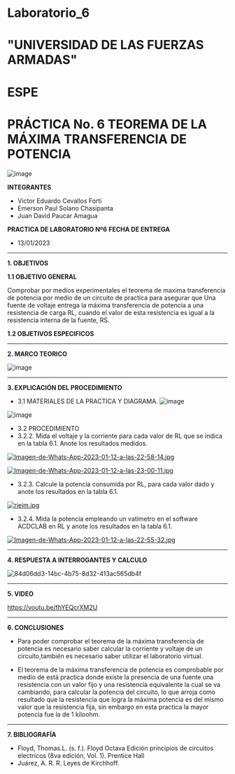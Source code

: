 # Laboratorio_6

# "UNIVERSIDAD DE LAS FUERZAS ARMADAS"
# ESPE
# PRÁCTICA No. 6 TEOREMA DE LA MÁXIMA TRANSFERENCIA DE POTENCIA

![image](https://user-images.githubusercontent.com/116772918/200762591-a164d8db-c02e-4269-8bb4-0bc4c810d79f.png)

**INTEGRANTES**
 
* Victor Eduardo Cevallos Forti
* Emerson Paul Solano Chasipanta
* Juan David Paucar Amagua


**PRACTICA DE LABORATORIO Nº6**
**FECHA DE ENTREGA**
* 13/01/2023
--------------------------------------------------------------------------------------------------------------------------------------------------------------------------------------

**1. OBJETIVOS**

**1.1  OBJETIVO GENERAL**

Comprobar por medios experimentales el teorema de maxima transferencia de potencia por medio de un circuito de practica para asegurar que Una fuente de voltaje entrega la máxima transferencia de potencia a una resistencia de carga RL, cuando el valor de esta resistencia es igual a la resistencia interna de la fuente, RS.

**1.2  OBJETIVOS ESPECIFICOS**

--------------------------------------------------------------------------------------------------------------------------------------------------------------------------------------
**2. MARCO TEORICO**

![image](https://user-images.githubusercontent.com/93800511/149445542-f15918b0-30c9-4408-a458-e6efafbd2f4c.png)


--------------------------------------------------------------------------------------------------------------------------------------------------------------------------------------
**3. EXPLICACIÓN DEL PROCEDIMIENTO**

* 3.1 MATERIALES DE LA PRACTICA Y DIAGRAMA.
![image](https://user-images.githubusercontent.com/117045943/211959617-2fa88bbd-384e-4bd4-80e1-4b19e77ddfc5.png)

![image](https://user-images.githubusercontent.com/117045943/211959685-df18703b-42c8-49c4-b099-a974ab9eca20.png)
* 3.2 PROCEDIMIENTO
* 3.2.2. Mida el voltaje y la corriente para cada valor de RL que se indica en la tabla 6.1. Anote los resultados medidos.

[![Imagen-de-Whats-App-2023-01-12-a-las-22-58-14.jpg](https://i.postimg.cc/0NpBms44/Imagen-de-Whats-App-2023-01-12-a-las-22-58-14.jpg)](https://postimg.cc/3yx15PYj)

[![Imagen-de-Whats-App-2023-01-12-a-las-23-00-11.jpg](https://i.postimg.cc/gjBSdkwx/Imagen-de-Whats-App-2023-01-12-a-las-23-00-11.jpg)](https://postimg.cc/K3BrDbDb)

* 3.2.3. Calcule la potencia consumida por RL, para cada valor dado y anote los resultados en la tabla 6.1.

[![riejm.jpg](https://i.postimg.cc/jdQC3DJd/riejm.jpg)](https://postimg.cc/crCsr4mV)

* 3.2.4. Mida la potencia empleando un vatímetro en el software ACDCLAB en RL y anote los resultados en la tabla 6.1.

[![Imagen-de-Whats-App-2023-01-12-a-las-22-55-32.jpg](https://i.postimg.cc/nczgWNss/Imagen-de-Whats-App-2023-01-12-a-las-22-55-32.jpg)](https://postimg.cc/BtrmLYBs)

-----------------------------------------------------------------------------------------------------------------------------------------------
**4. RESPUESTA A INTERROGANTES Y CALCULO**


![84d06dd3-14bc-4b75-8d32-413ac565db4f](https://user-images.githubusercontent.com/116772918/212239357-6d24757c-a4d1-49d5-9d4c-f41cbcef54b2.jpg)



--------------------------------------------------------------------------------------------------------------------------------------------------------------------------------------

**5. VIDEO**

https://youtu.be/fhYEQcrXM2U

--------------------------------------------------------------------------------------------------------------------------------------------------------------------------------------

**6. CONCLUSIONES**

* Para poder comprobar el teorema de la máxima transferencia de potencia es necesario saber calcular la corriente y voltaje de un circuito,también es necesario saber utilizar el laboratorio virtual.

* El teorema de la máxima transferencia de potencia es comprobable por medio de está practica donde existe la presencia de una fuente una resistencia con un valor fijo y una resistencia equivalente la cual se va cambiando, para calcular la potencia del circuito, lo que arroja como resultado que la resistencia que logra la máxima potencia es del mismo valor que la resistencia fija, sin embargo en esta practica la mayor potencia fue la de 1 kiloohm.

----------------------------------------------------------------------------------------------------------------------------------------------------------------------------------------

**7. BIBLIOGRAFÍA**
* Floyd, Thomas.L. (s. f.). Floyd Octava Edición principios de circuitos electricos (8va edición, Vol. 1). Prentice Hall
* Juárez, A. R. R. Leyes de Kirchhoff.



